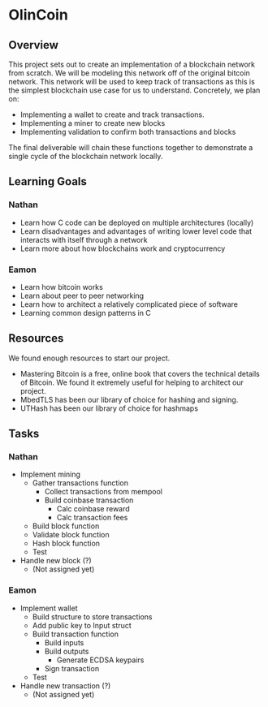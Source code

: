 # OlinCoin

## Overview

This project sets out to create an implementation of a blockchain network from
scratch. We will be modeling this network off of the original bitcoin network.
This network will be used to keep track of transactions as this is the simplest
blockchain use case for us to understand. Concretely, we plan on:

- Implementing a wallet to create and track transactions.
- Implementing a miner to create new blocks
- Implementing validation to confirm both transactions and blocks

The final deliverable will chain these functions together to demonstrate a
single cycle of the blockchain network locally.

## Learning Goals

### Nathan

- Learn how C code can be deployed on multiple architectures (locally)
- Learn disadvantages and advantages of writing lower level code that interacts
  with itself through a network
- Learn more about how blockchains work and cryptocurrency

### Eamon

- Learn how bitcoin works
- Learn about peer to peer networking
- Learn how to architect a relatively complicated piece of software
- Learning common design patterns in C

## Resources

We found enough resources to start our project.

- Mastering Bitcoin is a free, online book that covers the technical details of
  Bitcoin. We found it extremely useful for helping to architect our project.
- MbedTLS has been our library of choice for hashing and signing.
- UTHash has been our library of choice for hashmaps

## Tasks

### Nathan

- Implement mining
  - Gather transactions function
    - Collect transactions from mempool
    - Build coinbase transaction
      - Calc coinbase reward
      - Calc transaction fees
  - Build block function
  - Validate block function
  - Hash block function
  - Test
- Handle new block (?)
  - (Not assigned yet)

### Eamon

- Implement wallet
  - Build structure to store transactions
  - Add public key to Input struct
  - Build transaction function
    - Build inputs
    - Build outputs
      - Generate ECDSA keypairs
    - Sign transaction
  - Test
- Handle new transaction (?)
  - (Not assigned yet)

